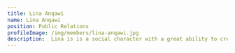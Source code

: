```yaml
---
title: Lina Anqawi
name: Lina Anqawi
position: Public Relations
profileImage: /img/members/lina-anqawi.jpg
description:  Lina is is a social character with a great ability to create a comfortable environment full of activity wherever she exists, she has a passion to know what is new, as well as having a high professional capacity to overcome all the obstacles to the success of the collective work. She believes that everyone has the right to know so she decided to be within the open source community
---
```


